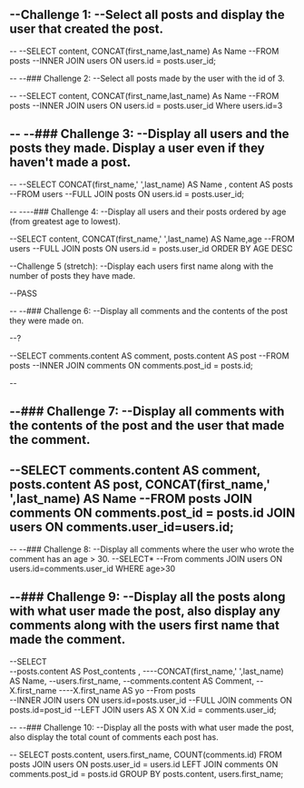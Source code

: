 --Challenge 1:
--Select all posts and display the user that created the post.
--
--
--SELECT content, CONCAT(first_name,last_name) As Name
--FROM posts
--INNER JOIN users ON users.id = posts.user_id;

--
--### Challenge 2:
--Select all posts made by the user with the id of 3.


--
--SELECT content, CONCAT(first_name,last_name) As Name
--FROM posts
--INNER JOIN users ON users.id = posts.user_id Where users.id=3


--
--### Challenge 3:
--Display all users and the posts they made. Display a user even if they haven't made a post.
----
--
--SELECT CONCAT(first_name,' ',last_name) AS Name , content AS posts
--FROM users
--FULL JOIN posts ON users.id = posts.user_id;

--
----### Challenge 4:
--Display all users and their posts ordered by age (from greatest age to lowest).

--SELECT  content,  CONCAT(first_name,' ',last_name) AS Name,age
--FROM users
--FULL JOIN posts ON users.id = posts.user_id ORDER BY AGE DESC

--Challenge 5 (stretch):
--Display each users first name along with the number of posts they have made.

--PASS

--
--### Challenge 6:
--Display all comments and the contents of the post they were made on.

--?

--SELECT comments.content AS comment, posts.content AS post
--FROM posts
--INNER JOIN comments ON comments.post_id = posts.id;

--

--### Challenge 7:
--Display all comments with the contents of the post and the user that made the comment.
--
--SELECT comments.content AS comment, posts.content AS post, CONCAT(first_name,' ',last_name) AS Name
--FROM posts JOIN comments ON comments.post_id = posts.id JOIN users ON comments.user_id=users.id;
--

--
--### Challenge 8:
--Display all comments where the user who wrote the comment has an age > 30.
--SELECT*
--From comments  JOIN users ON users.id=comments.user_id WHERE age>30

--### Challenge 9:
--Display all the posts along with what user made the post, also display any comments along with the users first name that made the comment.
--
--SELECT  
--posts.content AS Post_contents ,
----CONCAT(first_name,' ',last_name) AS Name,
--users.first_name,
--comments.content AS Comment,
--X.first_name
----X.first_name AS yo
--From posts  
--INNER JOIN users ON users.id=posts.user_id
--FULL JOIN comments ON posts.id=post_id
--LEFT JOIN users AS X ON X.id = comments.user_id;

--
--### Challenge 10:
--Display all the posts with what user made the post, also display the total count of comments each post has.

--
SELECT posts.content, users.first_name, COUNT(comments.id)
FROM posts
JOIN users
ON posts.user_id = users.id
LEFT JOIN comments
ON comments.post_id = posts.id
GROUP BY posts.content, users.first_name;
